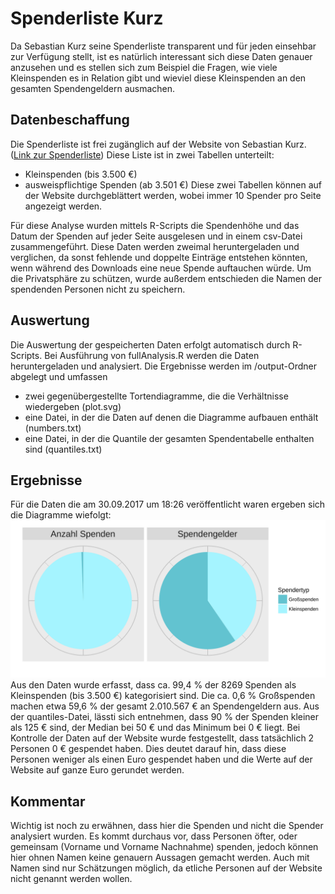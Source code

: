 # Spenderliste Kurz
Da Sebastian Kurz seine Spenderliste transparent und für jeden einsehbar
zur Verfügung stellt, ist es natürlich interessant sich diese Daten genauer anzusehen
und es stellen sich zum Beispiel die Fragen, wie viele Kleinspenden es in Relation
gibt und wieviel diese Kleinspenden an den gesamten Spendengeldern ausmachen.

## Datenbeschaffung
Die Spenderliste ist frei zugänglich auf der Website von Sebastian Kurz.
([Link zur Spenderliste](https://www.sebastian-kurz.at/spendenuebersicht, "Spenderliste Sebastian Kurz"))
Diese Liste ist in zwei Tabellen unterteilt:
* Kleinspenden (bis 3.500 €)
* ausweispflichtige Spenden (ab 3.501 €)
Diese zwei Tabellen können auf der Website durchgeblättert werden, wobei immer
10 Spender pro Seite angezeigt werden.

Für diese Analyse wurden mittels R-Scripts die Spendenhöhe und das Datum der Spenden
auf jeder Seite ausgelesen und in einem csv-Datei zusammengeführt. Diese Daten werden
zweimal heruntergeladen und verglichen, da sonst fehlende und doppelte Einträge
entstehen könnten, wenn während des Downloads eine neue Spende auftauchen würde.
Um die Privatsphäre zu schützen, wurde außerdem entschieden die Namen der spendenden
Personen nicht zu speichern.

## Auswertung
Die Auswertung der gespeicherten Daten erfolgt automatisch durch R-Scripts. Bei
Ausführung von fullAnalysis.R werden die Daten heruntergeladen und analysiert. Die
Ergebnisse werden im /output-Ordner abgelegt und umfassen
* zwei gegenübergestellte Tortendiagramme, die die Verhältnisse wiedergeben (plot.svg)
* eine Datei, in der die Daten auf denen die Diagramme aufbauen enthält (numbers.txt)
* eine Datei, in der die Quantile der gesamten Spendentabelle enthalten sind (quantiles.txt)

## Ergebnisse
Für die Daten die am 30.09.2017 um 18:26 veröffentlicht waren ergeben sich die
Diagramme wiefolgt:
![Diagramme Spendenliste](./output/plot.svg "Verhältnisse Klein- und Großspenden")
Aus den Daten wurde erfasst, dass ca. 99,4 % der 8269 Spenden als Kleinspenden (bis 3.500 €)
kategorisiert sind. Die ca. 0,6 % Großspenden machen etwa 59,6 % der gesamt 2.010.567 € an
Spendengeldern aus. Aus der quantiles-Datei, lässti sich entnehmen, dass 90 % der Spenden
kleiner als 125 € sind, der Median bei 50 € und das Minimum bei 0 € liegt. Bei
Kontrolle der Daten auf der Website wurde festgestellt, dass tatsächlich 2 Personen
0 € gespendet haben. Dies deutet darauf hin, dass diese Personen weniger als einen Euro
gespendet haben und die Werte auf der Website auf ganze Euro gerundet werden.

## Kommentar
Wichtig ist noch zu erwähnen, dass hier die Spenden und nicht die Spender analysiert wurden.
Es kommt durchaus vor, dass Personen öfter, oder gemeinsam (Vorname und Vorname Nachnahme) spenden,
jedoch können hier ohnen Namen keine genauern Aussagen gemacht werden. Auch mit Namen sind
nur Schätzungen möglich, da etliche Personen auf der Website nicht genannt werden wollen.
